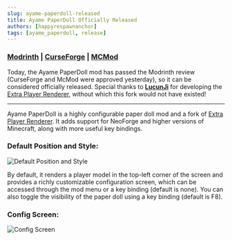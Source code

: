 ```yaml
---
slug: ayame-paperdoll-released
title: Ayame PaperDoll Officially Released
authors: [happyrespawnanchor]
tags: [ayame_paperdoll, release]
---
```

### [Modrinth](https://modrinth.com/mod/ayame-paperdoll) | [CurseForge](https://www.curseforge.com/minecraft/mc-mods/ayame-paperdoll) | [MCMod](https://www.mcmod.cn/class/17015.html)
Today, the Ayame PaperDoll mod has passed the Modrinth review (CurseForge and McMod were approved yesterday), so it can be considered officially released. Special thanks to **[LucunJi](https://github.com/LucunJi)** for developing the [Extra Player Renderer](https://modrinth.com/mod/ayame-paperdoll), without which this fork would not have existed!
<!-- truncate -->
---

Ayame PaperDoll is a highly configurable paper doll mod and a fork of [Extra Player Renderer](https://modrinth.com/mod/extraplayerrenderer). It adds support for NeoForge and higher versions of Minecraft, along with more useful key bindings.

### Default Position and Style:
![Default Position and Style](https://cdn.modrinth.com/data/cached_images/645bade5e9a52fa93b0c148d3bc2a46b9372fbfa.png)

By default, it renders a player model in the top-left corner of the screen and provides a richly customizable configuration screen, which can be accessed through the mod menu or a key binding (default is none). You can also toggle the visibility of the paper doll using a key binding (default is F8).

### Config Screen:
![Config Screen](https://cdn.modrinth.com/data/cached_images/4da8ff97ea5541c87d65afac533059fb043a26fc.jpeg)